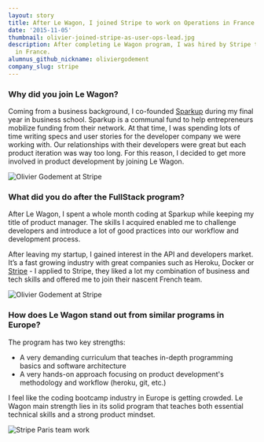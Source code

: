 ```yaml
---
layout: story
title: After Le Wagon, I joined Stripe to work on Operations in France.
date: '2015-11-05'
thumbnail: olivier-joined-stripe-as-user-ops-lead.jpg
description: After completing Le Wagon program, I was hired by Stripe to work on Operations
  in France.
alumnus_github_nickname: oliviergodement
company_slug: stripe
---
```


### Why did you join Le Wagon?

Coming from a business background, I co-founded <a href="http://www.sparkup.fr/" target="_blank">Sparkup</a> during my final year in business school. Sparkup is a communal fund to help entrepreneurs mobilize funding from their network. At that time, I was spending lots of time writing specs and user stories for the developer company we were working with. Our relationships with their developers were great but each product iteration was way too long. For this reason, I decided to get more involved in product development by joining Le Wagon.

<p><img src="https://raw.githubusercontent.com/lewagon/www-images/master/testimonials/oliviergodement/ALEX6472.jpg" alt="Olivier Godement at Stripe"></p>

### What did you do after the FullStack program?

After Le Wagon, I spent a whole month coding at Sparkup while keeping my title of product manager. The skills I acquired enabled me to challenge developers and introduce a lot of good practices into our workflow and development process.

After leaving my startup, I gained interest in the API and developers market. It’s a fast growing industry with great companies such as Heroku, Docker or <a href="http://stripe.com/" target="_blank">Stripe</a> - I applied to Stripe, they liked a lot my combination of business and tech skills and offered me to join their nascent French team.

<p><img src="https://raw.githubusercontent.com/lewagon/www-images/master/testimonials/oliviergodement/ALEX6454.jpg" alt="Olivier Godement at Stripe"></p>

### How does Le Wagon stand out from similar programs in Europe?

The program has two key strengths:

- A very demanding curriculum that teaches in-depth programming basics and software architecture
- A very hands-on approach focusing on product development's methodology and workflow (heroku, git, etc.)

I feel like the coding bootcamp industry in Europe is getting crowded. Le Wagon main strength lies in its solid program that teaches both essential technical skills and a strong product mindset.

<p><img src="https://raw.githubusercontent.com/lewagon/www-images/master/testimonials/oliviergodement/ALEX6540.jpg" alt="Stripe Paris team work"></p>
